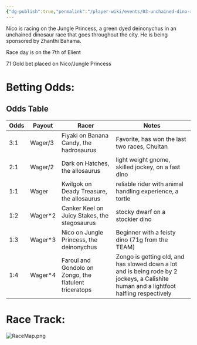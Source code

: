 ```yaml
---
{"dg-publish":true,"permalink":"/player-wiki/events/03-unchained-dino-race/","noteIcon":""}
---
```


Nico is racing on the Jungle Princess, a green dyed deinonychus in an unchained dinosaur race that goes throughout the city. He is being sponsored by Zhanthi Bahama.

Race day is on the 7th of Elient

71 Gold bet placed on Nico/Jungle Princess

# Betting Odds:


<div class="transclusion internal-embed is-loaded"><div class="markdown-embed">



## Odds Table

| Odds | Payout  | Racer                                                  | Notes                                                                                                                                   |
| ---- | ------- | ------------------------------------------------------ | --------------------------------------------------------------------------------------------------------------------------------------- |
| 3:1  | Wager/3 | Fiyaki on Banana Candy, the hadrosaurus                | Favorite, has won the last two races, Chultan                                                                                           |
| 2:1  | Wager/2 | Dark on Hatches, the allosaurus                        | light weight gnome, skilled jockey, on a fast dino                                                                                      |
| 1:1  | Wager   | Kwilgok on Deady Treasure, the allosaurus              | reliable rider with animal handling experience, a tortle                                                                                |
| 1:2  | Wager*2 | Canker Keel on Juicy Stakes, the stegosaurus           | stocky dwarf on a stockier dino                                                                                                         |
| 1:3  | Wager*3 | Nico on Jungle Princess, the deinonychus               | Beginner with a feisty dino (71g from the TEAM)                                                                                         |
| 1:4  | Wager*4 | Faroul and Gondolo on Zongo, the flatulent triceratops | Zongo is getting old, and has slowed down a lot and is being rode by 2 jockeys, a Calishite human and a lightfoot halfling respectively |





</div></div>


# Race Track:
![RaceMap.png](/img/user/z_Assets/Pasted%20Images/RaceMap.png)
